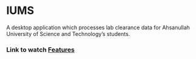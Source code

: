 # IUMS
A desktop application which processes lab clearance data for Ahsanullah University of Science and Technology’s students.

### Link to watch <a href="https://www.youtube.com/watch?v=lhYJUGn6LJo&t=16s">**Features**</a>
